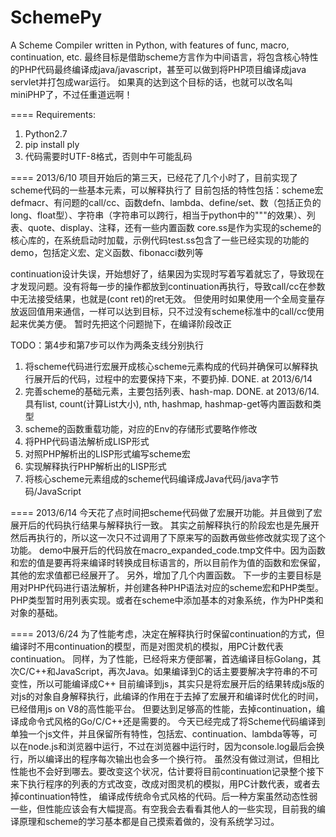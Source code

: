 SchemePy
=====
A Scheme Compiler written in Python,
with features of func, macro, continuation, etc.
最终目标是借助scheme方言作为中间语言，将包含核心特性的PHP代码最终编译成java/javascript，甚至可以做到将PHP项目编译成java servlet并打包成war运行。
如果真的达到这个目标的话，也就可以改名叫miniPHP了，不过任重道远啊！

====
Requirements:
1. Python2.7
2. pip install ply
3. 代码需要时UTF-8格式，否则中午可能乱码

====
2013/6/10
项目开始后的第三天，已经花了几个小时了，目前实现了scheme代码的一些基本元素，可以解释执行了
目前包括的特性包括：scheme宏defmacr、有问题的call/cc、函数defn、lambda、define/set、数（包括正负的long、float型）、字符串（字符串可以跨行，相当于python中的"""的效果）、列表、quote、display、注释，还有一些内置函数
core.ss是作为实现的scheme的核心库的，在系统启动时加载，示例代码test.ss包含了一些已经实现的功能的demo，包括定义宏、定义函数、fibonacci数列等

continuation设计失误，开始想好了，结果因为实现时写着写着就忘了，导致现在才发现问题。没有将每一步的操作都放到continuation再执行，导致call/cc在参数中无法接受结果，也就是(cont ret)的ret无效。
但使用时如果使用一个全局变量存放返回值用来通信，一样可以达到目标，只不过没有scheme标准中的call/cc使用起来优美方便。
暂时先把这个问题抛下，在编译阶段改正

TODO：第4步和第7步可以作为两条支线分别执行
1. 将scheme代码进行宏展开成核心scheme元素构成的代码并确保可以解释执行展开后的代码，过程中的宏要保持下来，不要扔掉. DONE. at 2013/6/14
2. 完善scheme的基础元素，主要包括列表、hash-map. DONE. at 2013/6/14. 具有list, count(计算List大小), nth, hashmap, hashmap-get等内置函数和类型
3. scheme的函数重载功能，对应的Env的存储形式要略作修改
4. 将PHP代码语法解析成LISP形式
5. 对照PHP解析出的LISP形式编写scheme宏
6. 实现解释执行PHP解析出的LISP形式
7. 将核心scheme元素组成的scheme代码编译成Java代码/java字节码/JavaScript

====
2013/6/14
今天花了点时间把scheme代码做了宏展开功能。并且做到了宏展开后的代码执行结果与解释执行一致。
其实之前解释执行的阶段宏也是先展开然后再执行的，所以这一次只不过调用了下原来写的函数再做些修改就实现了这个功能。
demo中展开后的代码放在macro_expanded_code.tmp文件中。因为函数和宏的值是要再将来编译时转换成目标语言的，所以目前作为值的函数和宏保留，其他的宏求值都已经展开了。
另外，增加了几个内置函数。
下一步的主要目标是用对PHP代码进行语法解析，并创建各种PHP语法对应的scheme宏和PHP类型。PHP类型暂时用列表实现。或者在scheme中添加基本的对象系统，作为PHP类和对象的基础。

====
2013/6/24
为了性能考虑，决定在解释执行时保留continuation的方式，但编译时不用continuation的模型，而是对图灵机的模拟，用PC计数代表continuation。
同样，为了性能，已经将来方便部署，首选编译目标Golang，其次C/C++和JavaScript，再次Java。如果编译到C的话主要要解决字符串的不可变性，所以可能编译成C++
目前编译到js，其实只是将宏展开后的结果转成js版的对js的对象自身解释执行，此编译的作用在于去掉了宏展开和编译时优化的时间，已经借用js on V8的高性能平台。
但要达到足够高的性能，去掉continuation，编译成命令式风格的Go/C/C++还是需要的。
今天已经完成了将Scheme代码编译到单独一个js文件，并且保留所有特性，包括宏、continuation、lambda等等，可以在node.js和浏览器中运行，不过在浏览器中运行时，因为console.log最后会换行，所以编译出的程序每次输出也会多一个换行符。
虽然没有做过测试，但相比性能也不会好到哪去。要改变这个状况，估计要将目前continuation记录整个接下来下执行程序的列表的方式改变，改成对图灵机的模拟，用PC计数代表，或者去掉continuation特性，
编译成传统命令式风格的代码。后一种方案虽然动态性弱一些，但性能应该会有大幅提高。有空我会去看看其他人的一些实现，目前我的编译原理和scheme的学习基本都是自己摸索着做的，没有系统学习过。

